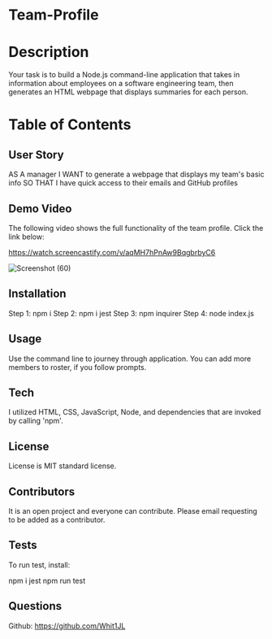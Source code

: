 # Team-Profile

# Description 
Your task is to build a Node.js command-line application that takes in information about employees on a software engineering team, then generates an HTML webpage that displays summaries for each person. 


# Table of Contents

## User Story
AS A manager
I WANT to generate a webpage that displays my team's basic info
SO THAT I have quick access to their emails and GitHub profiles

## Demo Video

The following video shows the full functionality of the team profile. Click the link below:

https://watch.screencastify.com/v/aqMH7hPnAw9BqgbrbyC6

![Screenshot (60)](https://user-images.githubusercontent.com/82970208/140378352-d469b92c-350f-4f76-a8d4-debeabd98d37.png)


## Installation

Step 1: npm i 
Step 2: npm i jest
Step 3: npm inquirer
Step 4: node index.js

## Usage 

Use the command line to journey through application. You can add more members to roster, if you follow prompts.

## Tech

I utilized HTML, CSS, JavaScript, Node, and dependencies that are invoked by calling 'npm'.

## License 

License is MIT standard license. 

## Contributors

It is an open project and everyone can contribute. Please email requesting to be added as a contributor.

## Tests

To run test, install:

 npm i jest
 npm run test

## Questions
Github: https://github.com/Whit1JL
